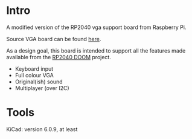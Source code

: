 # Intro
A modified version of the RP2040 vga support board from Raspberry Pi.

Source VGA board can be found [here](https://datasheets.raspberrypi.com/rp2040/VGA-KiCAD.zip).

As a design goal, this board is intended to support all the features made available from the [RP2040 DOOM](https://kilograham.github.io/rp2040-doom/) project.
- Keyboard input
- Full colour VGA
- Original(ish) sound
- Multiplayer (over I2C)

# Tools
KiCad: version 6.0.9, at least
